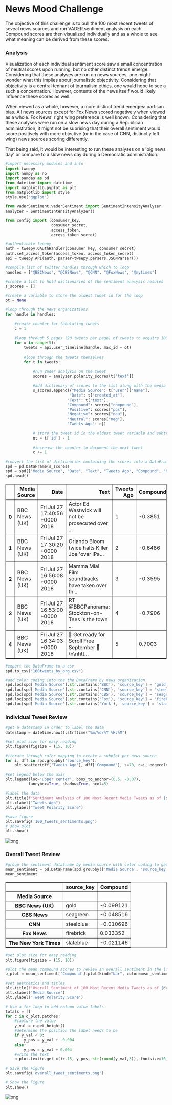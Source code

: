 
# News Mood Challenge

The objective of this challenge is to pull the 100 most recent tweets of seveal news sources and run VADER sentiment analysis on each. Compound scores are then visualized individually and as a whole to see what meaning can be derived from these scores.

### Analysis

Visualization of each individual sentiment score saw a small concentration of neutral scores upon running, but no other distinct trends emerge. Considering that these analyses are run on news sources, one might wonder what this implies about journalistic objectivity. Considering that objectivity is a central tennant of journalism ethics, one would hope to see a such a concentration. However, contents of the news itself would likely influence these scores as well.

When viewed as a whole, however, a more distinct trend emerges: partisan bias. All news sources except for Fox News scored negatively when viewed as a whole. Fox News' right wing preference is well known. Considering that these analyses were run on a slow news day during a Republican administration, it might not be suprising that their overall sentiment would score positively with more objective (or in the case of CNN, distinctly left wing) news sources scoring differently.

That being said, it would be interesting to run these analyses on a 'big news day' or compare to a slow news day during a Democratic administration. 


```python
#import necessary modules and info
import tweepy
import numpy as np
import pandas as pd
from datetime import datetime
import matplotlib.pyplot as plt
from matplotlib import style
style.use('ggplot')

from vaderSentiment.vaderSentiment import SentimentIntensityAnalyzer
analyzer = SentimentIntensityAnalyzer()

from config import (consumer_key, 
                    consumer_secret, 
                    access_token, 
                    access_token_secret)
```


```python
#authenticate tweepy
auth = tweepy.OAuthHandler(consumer_key, consumer_secret)
auth.set_access_token(access_token, access_token_secret)
api = tweepy.API(auth, parser=tweepy.parsers.JSONParser())
```


```python
#compile list of twitter handles through which to loop
handles = ["@BBCNews", "@CBSNews", "@CNN", "@FoxNews", "@nytimes"]

#create a list to hold dictionaries of the sentiment analysis resules
s_scores = []

#create a variable to store the oldest tweet id for the loop
ot = None
```


```python
#loop through the news organizations
for handle in handles:
    
    #create counter for tabulating tweets
    c = 1
    
    #loop through 5 pages (20 tweets per page) of tweets to acquire 100 tweets
    for x in range(5):
        tweets = api.user_timeline(handle, max_id = ot)
    
        #loop through the tweets themselves
        for t in tweets:
            
            #run Vader analysis on the tweet
            scores = analyzer.polarity_scores(t["text"])
            
            #add dictionary of scores to the list along with the media source date stamp
            s_scores.append({"Media Source": t["user"]["name"],
                            "Date": t["created_at"],
                           "Text": t["text"],
                           "Compound": scores["compound"],
                           "Positive": scores["pos"],
                           "Negative": scores["neu"],
                           "Neutral": scores["neg"],
                           "Tweets Ago": c})
            
            # store the tweet id in the oldest tweet variable and subtract 1 to continue iteration
            ot = t['id'] - 1
            
            #increase the counter to document the next tweet
            c += 1            
```


```python
#convert the list of dictionaries containing the scores into a DataFrame
spd = pd.DataFrame(s_scores)
spd = spd[["Media Source", "Date", "Text", "Tweets Ago", "Compound", "Negative", "Neutral", "Positive"]]
spd.head()
```




<div>
<table border="1" class="dataframe">
  <thead>
    <tr style="text-align: right;">
      <th></th>
      <th>Media Source</th>
      <th>Date</th>
      <th>Text</th>
      <th>Tweets Ago</th>
      <th>Compound</th>
      <th>Negative</th>
      <th>Neutral</th>
      <th>Positive</th>
    </tr>
  </thead>
  <tbody>
    <tr>
      <th>0</th>
      <td>BBC News (UK)</td>
      <td>Fri Jul 27 17:40:56 +0000 2018</td>
      <td>Actor Ed Westwick will not be prosecuted over ...</td>
      <td>1</td>
      <td>-0.3851</td>
      <td>0.667</td>
      <td>0.211</td>
      <td>0.121</td>
    </tr>
    <tr>
      <th>1</th>
      <td>BBC News (UK)</td>
      <td>Fri Jul 27 17:30:20 +0000 2018</td>
      <td>Orlando Bloom twice halts Killer Joe 'over iPa...</td>
      <td>2</td>
      <td>-0.6486</td>
      <td>0.650</td>
      <td>0.350</td>
      <td>0.000</td>
    </tr>
    <tr>
      <th>2</th>
      <td>BBC News (UK)</td>
      <td>Fri Jul 27 16:56:08 +0000 2018</td>
      <td>Mamma Mia! Film soundtracks have taken over th...</td>
      <td>3</td>
      <td>-0.3595</td>
      <td>0.815</td>
      <td>0.185</td>
      <td>0.000</td>
    </tr>
    <tr>
      <th>3</th>
      <td>BBC News (UK)</td>
      <td>Fri Jul 27 16:53:00 +0000 2018</td>
      <td>RT @BBCPanorama: Stockton-on-Tees is the town ...</td>
      <td>4</td>
      <td>-0.7906</td>
      <td>0.731</td>
      <td>0.269</td>
      <td>0.000</td>
    </tr>
    <tr>
      <th>4</th>
      <td>BBC News (UK)</td>
      <td>Fri Jul 27 16:34:03 +0000 2018</td>
      <td>📵 Get ready for Scroll Free September 📵\n\nhtt...</td>
      <td>5</td>
      <td>0.7003</td>
      <td>0.463</td>
      <td>0.000</td>
      <td>0.537</td>
    </tr>
  </tbody>
</table>
</div>




```python
#export the DataFrame to a csv
spd.to_csv("100tweets_by_org.csv")
```


```python
#add color coding into the the DataFrame by news organization
spd.loc[spd['Media Source'].str.contains('BBC'), 'source_key'] = 'gold'
spd.loc[spd['Media Source'].str.contains('CNN'), 'source_key'] = 'steelblue'
spd.loc[spd['Media Source'].str.contains('CBS'), 'source_key'] = 'seagreen'
spd.loc[spd['Media Source'].str.contains('Fox'), 'source_key'] = 'firebrick'
spd.loc[spd['Media Source'].str.contains('York'), 'source_key'] = 'slateblue'
```

### Individual Tweet Review


```python
#get a datestamp in order to label the data
datestamp = datetime.now().strftime("%m/%d/%Y %H:%M")

#set plot size for easy reading
plt.figure(figsize = (15, 10))

#iterate through color mapping to create a subplot per news source
for i, dff in spd.groupby('source_key'):
    plt.scatter(dff['Tweets Ago'], dff['Compound'], s=70, c=i, edgecolors='grey', alpha=0.6, label=dff['Media Source'].unique()[0])

#set legend below the axis
plt.legend(loc='upper center', bbox_to_anchor=(0.5, -0.07),
          fancybox=True, shadow=True, ncol=5)

#label the data
plt.title(f"Sentiment Analysis of 100 Most Recent Media Tweets as of {datestamp}")
plt.xlabel("Tweets Ago")
plt.ylabel("Tweet Polarity Score")

#save figure
plt.savefig('100_tweets_sentiments.png')
# show plot
plt.show()
```


![png](output_12_0.png)


### Overall Tweet Review


```python
#group the sentiment dataframe by media source with color coding to get an average compound score
mean_sentiment = pd.DataFrame(spd.groupby(['Media Source', 'source_key'])['Compound'].mean()).reset_index(level='source_key')
mean_sentiment
```




<div>
<table border="1" class="dataframe">
  <thead>
    <tr style="text-align: right;">
      <th></th>
      <th>source_key</th>
      <th>Compound</th>
    </tr>
    <tr>
      <th>Media Source</th>
      <th></th>
      <th></th>
    </tr>
  </thead>
  <tbody>
    <tr>
      <th>BBC News (UK)</th>
      <td>gold</td>
      <td>-0.099121</td>
    </tr>
    <tr>
      <th>CBS News</th>
      <td>seagreen</td>
      <td>-0.048516</td>
    </tr>
    <tr>
      <th>CNN</th>
      <td>steelblue</td>
      <td>-0.010696</td>
    </tr>
    <tr>
      <th>Fox News</th>
      <td>firebrick</td>
      <td>0.033352</td>
    </tr>
    <tr>
      <th>The New York Times</th>
      <td>slateblue</td>
      <td>-0.021146</td>
    </tr>
  </tbody>
</table>
</div>




```python
#set plot size for easy reading
plt.figure(figsize = (15, 10))

#plot the mean compound scores to review an overall sentiment in the last hour
o_plot = mean_sentiment['Compound'].plot(kind="bar", color=mean_sentiment['source_key'], edgecolor='grey', alpha=0.6)

#set aesthetics and titles
plt.title(f'Overall Sentiment of 100 Most Recent Media Tweets as of {datestamp}')
plt.xlabel('Media Source')
plt.ylabel('Tweet Polarity Score')

# Use a for loop to add column value labels
totals = []
for c in o_plot.patches:
    #capture the value
    y_val = c.get_height()
    #determine the position the label needs to be
    if y_val < 0:
        y_pos = y_val + -0.004
    else:
        y_pos = y_val + 0.004
    #write the text
    o_plot.text(c.get_x()+.15, y_pos, str(round(y_val,3)), fontsize=10, color='black')

# Save the Figure
plt.savefig('overall_tweet_sentiments.png')

# Show the Figure
plt.show()
```


![png](output_15_0.png)

